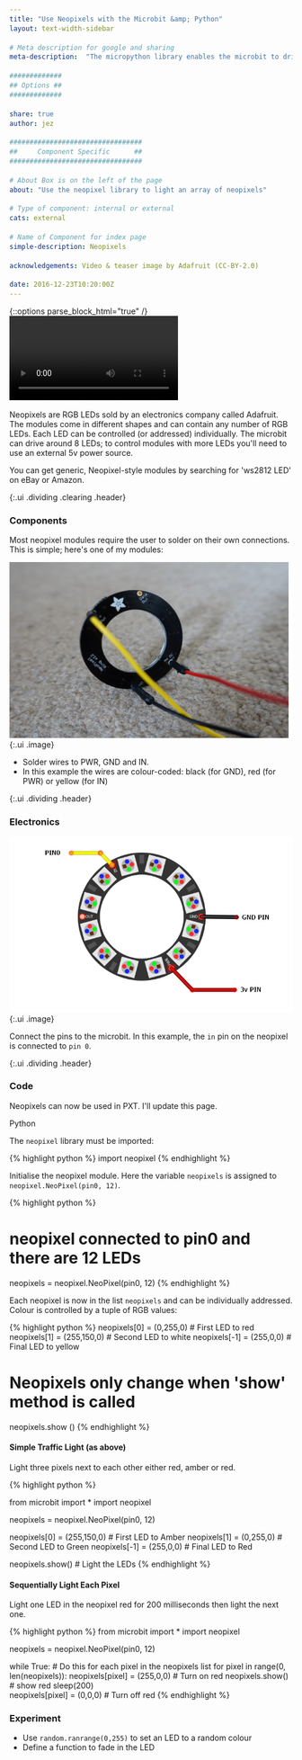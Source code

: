 ```yaml
---
title: "Use Neopixels with the Microbit &amp; Python"
layout: text-width-sidebar

# Meta description for google and sharing
meta-description:  "The micropython library enables the microbit to drive a Neopixel module. Here's how to set it up."

#############
## Options ##
#############

share: true
author: jez

#################################
##     Component Specific      ##
#################################

# About Box is on the left of the page
about: "Use the neopixel library to light an array of neopixels"

# Type of component: internal or external
cats: external

# Name of Component for index page
simple-description: Neopixels

acknowledgements: Video & teaser image by Adafruit (CC-BY-2.0)

date: 2016-12-23T10:20:00Z
---
```

{::options parse_block_html="true" /}
<video autoplay="" loop="" class="ui image medium right floated">
    <source src="images/neopixels.mp4" type="video/mp4">
    Your browser does not support the video tag.
    </video>

Neopixels are RGB LEDs sold by an electronics company called Adafruit. The modules come in different shapes and can contain any number of RGB LEDs. Each LED can be controlled (or addressed) individually. The microbit can drive around 8 LEDs; to control modules with more LEDs you'll need to use an external 5v power source. 

You can get generic, Neopixel-style modules by searching for 'ws2812 LED' on eBay or Amazon.

{:.ui .dividing .clearing .header}
### Components

Most neopixel modules require the user to solder on their own connections. This is simple; here's one of my modules:

![My soldered neopixel](images/neopixels-soldered.png){:.ui .image}


* Solder wires to PWR, GND and IN. 
* In this example the wires are colour-coded: black (for GND), red (for PWR) or yellow (for IN)

{:.ui .dividing .header}
### Electronics

![Wiring up a Neopixel Module for the microbit](images/neopixels-circuit.png){:.ui .image}

Connect the pins to the microbit. In this example, the `in` pin on the neopixel is connected to `pin 0`.

{:.ui .dividing .header}
### Code

Neopixels can now be used in PXT. I'll update this page.

<div class="ui top attached tabular menu">
  <a class="item active" data-tab="first">Python</a>
</div>
<div class="ui bottom attached tab segment active" data-tab="first">

The `neopixel` library must be imported:


{% highlight python %}
import neopixel
{% endhighlight %}


Initialise the neopixel module. Here the variable `neopixels` is assigned to `neopixel.NeoPixel(pin0, 12)`.

{% highlight python %}
# neopixel connected to pin0 and there are 12 LEDs
neopixels = neopixel.NeoPixel(pin0, 12)
{% endhighlight %}

Each neopixel is now in the list `neopixels` and can be individually addressed. Colour is controlled by a tuple of RGB values:

{% highlight python %}
neopixels[0] = (0,255,0) # First LED to red
neopixels[1] = (255,150,0) # Second LED to white
neopixels[-1] = (255,0,0) # Final LED to yellow

# Neopixels only change when 'show' method is called
neopixels.show ()
{% endhighlight %}

#### Simple Traffic Light (as above)

Light three pixels next to each other either red, amber or red.

{% highlight python %}

from microbit import *
import neopixel

neopixels = neopixel.NeoPixel(pin0, 12)

neopixels[0] = (255,150,0) # First LED to Amber
neopixels[1] = (0,255,0) # Second LED to Green
neopixels[-1] = (255,0,0) # Final LED to Red

neopixels.show() # Light the LEDs
{% endhighlight %}

#### Sequentially Light Each Pixel

Light one LED in the neopixel red for 200 milliseconds then light the next one. 

{% highlight python %}
from microbit import *
import neopixel

neopixels = neopixel.NeoPixel(pin0, 12)

while True:
    # Do this for each pixel in the neopixels list
    for pixel in range(0, len(neopixels)):
        neopixels[pixel] = (255,0,0) # Turn on red
        neopixels.show() # show red
        sleep(200)       
        neopixels[pixel] = (0,0,0) # Turn off red
{% endhighlight %}


</div>

### Experiment
* Use `random.ranrange(0,255)` to set an LED to a random colour
* Define a function to fade in the LED
